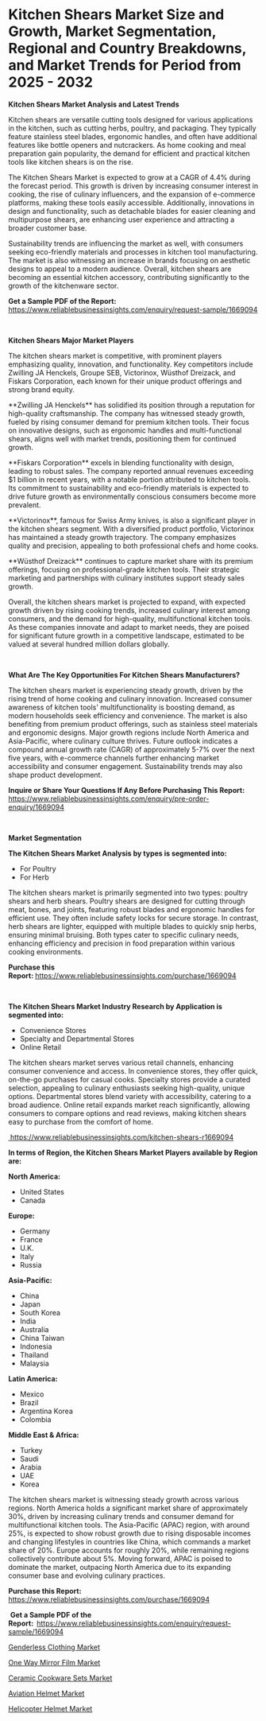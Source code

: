 <p><h1>Kitchen Shears Market Size and Growth, Market Segmentation, Regional and Country Breakdowns, and Market Trends for Period from 2025 -  2032</h1></p><p><strong>Kitchen Shears Market Analysis and Latest Trends</strong></p>
<p><p>Kitchen shears are versatile cutting tools designed for various applications in the kitchen, such as cutting herbs, poultry, and packaging. They typically feature stainless steel blades, ergonomic handles, and often have additional features like bottle openers and nutcrackers. As home cooking and meal preparation gain popularity, the demand for efficient and practical kitchen tools like kitchen shears is on the rise.</p><p>The Kitchen Shears Market is expected to grow at a CAGR of 4.4% during the forecast period. This growth is driven by increasing consumer interest in cooking, the rise of culinary influencers, and the expansion of e-commerce platforms, making these tools easily accessible. Additionally, innovations in design and functionality, such as detachable blades for easier cleaning and multipurpose shears, are enhancing user experience and attracting a broader customer base.</p><p>Sustainability trends are influencing the market as well, with consumers seeking eco-friendly materials and processes in kitchen tool manufacturing. The market is also witnessing an increase in brands focusing on aesthetic designs to appeal to a modern audience. Overall, kitchen shears are becoming an essential kitchen accessory, contributing significantly to the growth of the kitchenware sector.</p></p>
<p><strong>Get a Sample PDF of the Report:&nbsp;</strong> <a href="https://www.reliablebusinessinsights.com/enquiry/request-sample/1669094?utm_campaign=1877&utm_medium=2&utm_source=Github&utm_content=ia&utm_term=05042025&utm_id=kitchen-shears">https://www.reliablebusinessinsights.com/enquiry/request-sample/1669094</a></p>
<p>&nbsp;</p>
<p><strong>Kitchen Shears Major Market Players</strong></p>
<p><p>The kitchen shears market is competitive, with prominent players emphasizing quality, innovation, and functionality. Key competitors include Zwilling JA Henckels, Groupe SEB, Victorinox, Wüsthof Dreizack, and Fiskars Corporation, each known for their unique product offerings and strong brand equity.</p><p>**Zwilling JA Henckels** has solidified its position through a reputation for high-quality craftsmanship. The company has witnessed steady growth, fueled by rising consumer demand for premium kitchen tools. Their focus on innovative designs, such as ergonomic handles and multi-functional shears, aligns well with market trends, positioning them for continued growth.</p><p>**Fiskars Corporation** excels in blending functionality with design, leading to robust sales. The company reported annual revenues exceeding $1 billion in recent years, with a notable portion attributed to kitchen tools. Its commitment to sustainability and eco-friendly materials is expected to drive future growth as environmentally conscious consumers become more prevalent.</p><p>**Victorinox**, famous for Swiss Army knives, is also a significant player in the kitchen shears segment. With a diversified product portfolio, Victorinox has maintained a steady growth trajectory. The company emphasizes quality and precision, appealing to both professional chefs and home cooks.</p><p>**Wüsthof Dreizack** continues to capture market share with its premium offerings, focusing on professional-grade kitchen tools. Their strategic marketing and partnerships with culinary institutes support steady sales growth.</p><p>Overall, the kitchen shears market is projected to expand, with expected growth driven by rising cooking trends, increased culinary interest among consumers, and the demand for high-quality, multifunctional kitchen tools. As these companies innovate and adapt to market needs, they are poised for significant future growth in a competitive landscape, estimated to be valued at several hundred million dollars globally.</p></p>
<p>&nbsp;</p>
<p><strong>What Are The Key Opportunities For Kitchen Shears Manufacturers?</strong></p>
<p><p>The kitchen shears market is experiencing steady growth, driven by the rising trend of home cooking and culinary innovation. Increased consumer awareness of kitchen tools' multifunctionality is boosting demand, as modern households seek efficiency and convenience. The market is also benefiting from premium product offerings, such as stainless steel materials and ergonomic designs. Major growth regions include North America and Asia-Pacific, where culinary culture thrives. Future outlook indicates a compound annual growth rate (CAGR) of approximately 5-7% over the next five years, with e-commerce channels further enhancing market accessibility and consumer engagement. Sustainability trends may also shape product development.</p></p>
<p><strong>Inquire or Share Your Questions If Any Before Purchasing This Report:</strong> <a href="https://www.reliablebusinessinsights.com/enquiry/pre-order-enquiry/1669094?utm_campaign=1877&utm_medium=2&utm_source=Github&utm_content=ia&utm_term=05042025&utm_id=kitchen-shears">https://www.reliablebusinessinsights.com/enquiry/pre-order-enquiry/1669094</a></p>
<p>&nbsp;</p>
<p><strong>Market Segmentation</strong></p>
<p><strong>The Kitchen Shears Market Analysis by types is segmented into:</strong></p>
<p><ul><li>For Poultry</li><li>For Herb</li></ul></p>
<p><p>The kitchen shears market is primarily segmented into two types: poultry shears and herb shears. Poultry shears are designed for cutting through meat, bones, and joints, featuring robust blades and ergonomic handles for efficient use. They often include safety locks for secure storage. In contrast, herb shears are lighter, equipped with multiple blades to quickly snip herbs, ensuring minimal bruising. Both types cater to specific culinary needs, enhancing efficiency and precision in food preparation within various cooking environments.</p></p>
<p><strong>Purchase this Report:&nbsp;</strong><a href="https://www.reliablebusinessinsights.com/purchase/1669094?utm_campaign=1877&utm_medium=2&utm_source=Github&utm_content=ia&utm_term=05042025&utm_id=kitchen-shears">https://www.reliablebusinessinsights.com/purchase/1669094</a></p>
<p>&nbsp;</p>
<p><strong>The Kitchen Shears Market Industry Research by Application is segmented into:</strong></p>
<p><ul><li>Convenience Stores</li><li>Specialty and Departmental Stores</li><li>Online Retail</li></ul></p>
<p><p>The kitchen shears market serves various retail channels, enhancing consumer convenience and access. In convenience stores, they offer quick, on-the-go purchases for casual cooks. Specialty stores provide a curated selection, appealing to culinary enthusiasts seeking high-quality, unique options. Departmental stores blend variety with accessibility, catering to a broad audience. Online retail expands market reach significantly, allowing consumers to compare options and read reviews, making kitchen shears easy to purchase from the comfort of home.</p></p>
<p><a href="https://www.reliablebusinessinsights.com/kitchen-shears-r1669094?utm_campaign=1877&utm_medium=2&utm_source=Github&utm_content=ia&utm_term=05042025&utm_id=kitchen-shears">&nbsp;https://www.reliablebusinessinsights.com/kitchen-shears-r1669094</a></p>
<p><strong>In terms of Region, the Kitchen Shears Market Players available by Region are:</strong></p>
<p>
    <p> <strong> North America: </strong>
        <ul>
            <li>United States</li>
            <li>Canada</li>
        </ul>
        </p> 
    <p> <strong> Europe: </strong>
        <ul>
            <li>Germany</li>
            <li>France</li>
            <li>U.K.</li>
            <li>Italy</li>
            <li>Russia</li>
        </ul>
        </p> 
    <p> <strong> Asia-Pacific: </strong>
        <ul>
            <li>China</li>
            <li>Japan</li>
            <li>South Korea</li>
            <li>India</li>
            <li>Australia</li>
            <li>China Taiwan</li>
            <li>Indonesia</li>
            <li>Thailand</li>
            <li>Malaysia</li>
        </ul>
        </p> 
    <p> <strong> Latin America: </strong>
        <ul>
            <li>Mexico</li>
            <li>Brazil</li>
            <li>Argentina Korea</li>
            <li>Colombia</li>
        </ul>
        </p> 
    <p> <strong> Middle East & Africa: </strong>
        <ul>
            <li>Turkey</li>
            <li>Saudi</li>
            <li>Arabia</li>
            <li>UAE</li>
            <li>Korea</li>
        </ul>
    </p>
    </p>
<p><p>The kitchen shears market is witnessing steady growth across various regions. North America holds a significant market share of approximately 30%, driven by increasing culinary trends and consumer demand for multifunctional kitchen tools. The Asia-Pacific (APAC) region, with around 25%, is expected to show robust growth due to rising disposable incomes and changing lifestyles in countries like China, which commands a market share of 20%. Europe accounts for roughly 20%, while remaining regions collectively contribute about 5%. Moving forward, APAC is poised to dominate the market, outpacing North America due to its expanding consumer base and evolving culinary practices.</p></p>
<p><strong>Purchase this Report: </strong><a href="https://www.reliablebusinessinsights.com/purchase/1669094?utm_campaign=1877&utm_medium=2&utm_source=Github&utm_content=ia&utm_term=05042025&utm_id=kitchen-shears">https://www.reliablebusinessinsights.com/purchase/1669094</a></p>
<p>&nbsp;<strong>Get a Sample PDF of the Report:&nbsp;&nbsp;</strong><a href="https://www.reliablebusinessinsights.com/enquiry/request-sample/1669094?utm_campaign=1877&utm_medium=2&utm_source=Github&utm_content=ia&utm_term=05042025&utm_id=kitchen-shears">https://www.reliablebusinessinsights.com/enquiry/request-sample/1669094</a></p>
<p><strong></strong></p>
<p><p><a href="https://github.com/gassmkalay/Market-Research-Report-List-1/blob/main/genderless-clothing-market.md?utm_campaign=1877&utm_medium=2&utm_source=Github&utm_content=ia&utm_term=05042025&utm_id=kitchen-shears">Genderless Clothing Market</a></p><p><a href="https://github.com/blauetrelawz/Market-Research-Report-List-1/blob/main/one-way-mirror-film-market.md?utm_campaign=1877&utm_medium=2&utm_source=Github&utm_content=ia&utm_term=05042025&utm_id=kitchen-shears">One Way Mirror Film Market</a></p><p><a href="https://github.com/swaftaenglem/Market-Research-Report-List-1/blob/main/ceramic-cookware-sets-market.md?utm_campaign=1877&utm_medium=2&utm_source=Github&utm_content=ia&utm_term=05042025&utm_id=kitchen-shears">Ceramic Cookware Sets Market</a></p><p><a href="https://github.com/bichukapac/Market-Research-Report-List-1/blob/main/aviation-helmet-market.md?utm_campaign=1877&utm_medium=2&utm_source=Github&utm_content=ia&utm_term=05042025&utm_id=kitchen-shears">Aviation Helmet Market</a></p><p><a href="https://github.com/laveeasaadrh/Market-Research-Report-List-1/blob/main/helicopter-helmet-market.md?utm_campaign=1877&utm_medium=2&utm_source=Github&utm_content=ia&utm_term=05042025&utm_id=kitchen-shears">Helicopter Helmet Market</a></p></p>